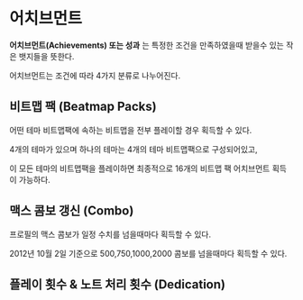 어치브먼트
===========

**어치브먼트(Achievements) 또는 성과** 는 특정한 조건을 만족하였을때 받을수 있는 작은 뱃지들을 뜻한다.

어치브먼트는 조건에 따라 4가지 분류로 나누어진다.

**비트맵 팩 (Beatmap Packs)**
-----------------------------

어떤 테마 비트맵팩에 속하는 비트맵을 전부 플레이할 경우 획득할 수 있다.

4개의 테마가 있으며 하나의 테마는 4개의 테마 비트맵팩으로 구성되어있고,

이 모든 테마의 비트맵팩을 플레이하면 최종적으로 16개의 비트맵 팩 어치브먼트 획득이 가능하다.

**맥스 콤보 갱신 (Combo)**
--------------------------

프로필의 맥스 콤보가 일정 수치를 넘을때마다 획득할 수 있다.

2012년 10월 2일 기준으로 500,750,1000,2000 콤보를 넘을때마다 획득할 수 있다.

**플레이 횟수 & 노트 처리 횟수 (Dedication)**
---------------------------------------------
